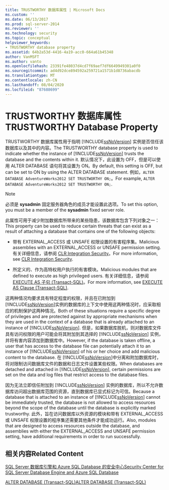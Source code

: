 ```yaml
---
title: TRUSTWORTHY 数据库属性 | Microsoft Docs
ms.custom: ''
ms.date: 06/13/2017
ms.prod: sql-server-2014
ms.reviewer: ''
ms.technology: security
ms.topic: conceptual
helpviewer_keywords:
- TRUSTWORTHY database property
ms.assetid: 64b2a53d-4416-4a19-acc0-664a61b45348
author: VanMSFT
ms.author: vanto
ms.openlocfilehash: 23391fe48037d4cd7f69aef7df6649949301a0f0
ms.sourcegitcommit: ad4d92dce894592a259721a1571b1d8736abacdb
ms.translationtype: MT
ms.contentlocale: zh-CN
ms.lasthandoff: 08/04/2020
ms.locfileid: "87688699"
---
```

# <a name="trustworthy-database-property"></a><span data-ttu-id="6d208-102">TRUSTWORTHY 数据库属性</span><span class="sxs-lookup"><span data-stu-id="6d208-102">TRUSTWORTHY Database Property</span></span>
  <span data-ttu-id="6d208-103">TRUSTWORTHY 数据库属性用于指明 [!INCLUDE[ssNoVersion](../../includes/ssnoversion-md.md)] 实例是否信任该数据库以及其中的内容。</span><span class="sxs-lookup"><span data-stu-id="6d208-103">The TRUSTWORTHY database property is used to indicate whether the instance of [!INCLUDE[ssNoVersion](../../includes/ssnoversion-md.md)] trusts the database and the contents within it.</span></span> <span data-ttu-id="6d208-104">默认情况下，此设置为 OFF，但是可以使用 ALTER DATABASE 语句将其设置为 ON。</span><span class="sxs-lookup"><span data-stu-id="6d208-104">By default, this setting is OFF, but can be set to ON by using the ALTER DATABASE statement.</span></span> <span data-ttu-id="6d208-105">例如，`ALTER DATABASE AdventureWorks2012 SET TRUSTWORTHY ON;`。</span><span class="sxs-lookup"><span data-stu-id="6d208-105">For example, `ALTER DATABASE AdventureWorks2012 SET TRUSTWORTHY ON;`.</span></span>  
  
> [!NOTE]  
>  <span data-ttu-id="6d208-106">必须是 **sysadmin** 固定服务器角色的成员才能设置此选项。</span><span class="sxs-lookup"><span data-stu-id="6d208-106">To set this option, you must be a member of the **sysadmin** fixed server role.</span></span>  
  
 <span data-ttu-id="6d208-107">此属性可用于减少附加数据库所带来的某些隐患，该数据库包含下列对象之一：</span><span class="sxs-lookup"><span data-stu-id="6d208-107">This property can be used to reduce certain threats that can exist as a result of attaching a database that contains one of the following objects:</span></span>  
  
-   <span data-ttu-id="6d208-108">带有 EXTERNAL_ACCESS 或 UNSAFE 权限设置的有害程序集。</span><span class="sxs-lookup"><span data-stu-id="6d208-108">Malicious assemblies with an EXTERNAL_ACCESS or UNSAFE permission setting.</span></span> <span data-ttu-id="6d208-109">有关详细信息，请参阅 [CLR Integration Security](../clr-integration/security/clr-integration-security.md)。</span><span class="sxs-lookup"><span data-stu-id="6d208-109">For more information, see [CLR Integration Security](../clr-integration/security/clr-integration-security.md).</span></span>  
  
-   <span data-ttu-id="6d208-110">所定义的、作为高特权用户执行的有害模块。</span><span class="sxs-lookup"><span data-stu-id="6d208-110">Malicious modules that are defined to execute as high privileged users.</span></span> <span data-ttu-id="6d208-111">有关详细信息，请参阅 [EXECUTE AS 子句 (Transact-SQL)](/sql/t-sql/statements/execute-as-clause-transact-sql)。</span><span class="sxs-lookup"><span data-stu-id="6d208-111">For more information, see [EXECUTE AS Clause &#40;Transact-SQL&#41;](/sql/t-sql/statements/execute-as-clause-transact-sql).</span></span>  
  
 <span data-ttu-id="6d208-112">这两种情况均要求具有特定程度的权限，并且在已附加到 [!INCLUDE[ssNoVersion](../../includes/ssnoversion-md.md)]实例的数据库的上下文中使用这两种情况时，应采取相应的机制保护这两种情况。</span><span class="sxs-lookup"><span data-stu-id="6d208-112">Both of these situations require a specific degree of privileges and are protected against by appropriate mechanisms when they are used in the context of a database that is already attached to an instance of [!INCLUDE[ssNoVersion](../../includes/ssnoversion-md.md)].</span></span> <span data-ttu-id="6d208-113">但是，如果数据库脱机，则对数据库文件具有访问权限的用户可能会将其附加到其选择的 [!INCLUDE[ssNoVersion](../../includes/ssnoversion-md.md)] 实例，并将有害内容添加到数据库中。</span><span class="sxs-lookup"><span data-stu-id="6d208-113">However, if the database is taken offline, a user that has access to the database file can potentially attach it to an instance of [!INCLUDE[ssNoVersion](../../includes/ssnoversion-md.md)] of his or her choice and add malicious content to the database.</span></span> <span data-ttu-id="6d208-114">在 [!INCLUDE[ssNoVersion](../../includes/ssnoversion-md.md)]中分离和附加数据库时，将对限制访问数据库文件的数据和日志文件设置某些权限。</span><span class="sxs-lookup"><span data-stu-id="6d208-114">When databases are detached and attached in [!INCLUDE[ssNoVersion](../../includes/ssnoversion-md.md)], certain permissions are set on the data and log files that restrict access to the database files.</span></span>  
  
 <span data-ttu-id="6d208-115">因为无法立即信任附加到 [!INCLUDE[ssNoVersion](../../includes/ssnoversion-md.md)] 实例的数据库，所以不允许数据库访问超出数据库范围的资源，直到数据库已显式标记为可信。</span><span class="sxs-lookup"><span data-stu-id="6d208-115">Because a database that is attached to an instance of [!INCLUDE[ssNoVersion](../../includes/ssnoversion-md.md)] cannot be immediately trusted, the database is not allowed to access resources beyond the scope of the database until the database is explicitly marked trustworthy.</span></span> <span data-ttu-id="6d208-116">此外，旨在访问数据库以外资源的模块和带有 EXTERNAL_ACCESS 或 UNSAFE 权限设置的程序集还需要其他条件才能成功运行。</span><span class="sxs-lookup"><span data-stu-id="6d208-116">Also, modules that are designed to access resources outside the database, and assemblies with either the EXTERNAL_ACCESS and UNSAFE permission setting, have additional requirements in order to run successfully.</span></span>  
  
## <a name="related-content"></a><span data-ttu-id="6d208-117">相关内容</span><span class="sxs-lookup"><span data-stu-id="6d208-117">Related Content</span></span>  
 [<span data-ttu-id="6d208-118">SQL Server 数据库引擎和 Azure SQL Database 的安全中心</span><span class="sxs-lookup"><span data-stu-id="6d208-118">Security Center for SQL Server Database Engine and Azure SQL Database</span></span>](security-center-for-sql-server-database-engine-and-azure-sql-database.md)  
  
 [<span data-ttu-id="6d208-119">ALTER DATABASE (Transact-SQL)</span><span class="sxs-lookup"><span data-stu-id="6d208-119">ALTER DATABASE &#40;Transact-SQL&#41;</span></span>](/sql/t-sql/statements/alter-database-transact-sql)  
  
  
